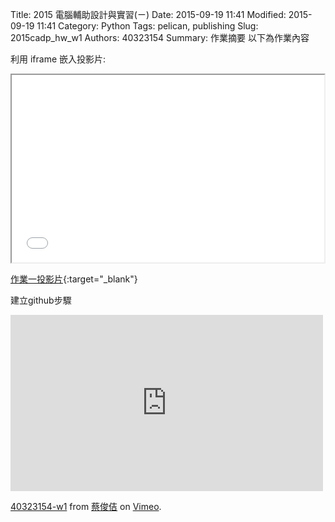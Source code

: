 Title: 2015 電腦輔助設計與實習(ㄧ)
Date: 2015-09-19 11:41
Modified: 2015-09-19 11:41
Category: Python
Tags: pelican, publishing
Slug: 2015cadp_hw_w1
Authors: 40323154
Summary: 作業摘要
以下為作業內容

利用 iframe 嵌入投影片:

<iframe src="simplest.html" width="500" height="300"></iframe>

[作業一投影片](simplest.html){:target="_blank"}

建立github步驟

<iframe src="https://player.vimeo.com/video/145775780" width="500" height="282" frameborder="0" webkitallowfullscreen mozallowfullscreen allowfullscreen></iframe> <p><a href="https://vimeo.com/145775780">40323154-w1</a> from <a href="https://vimeo.com/user32614943">蔡俊佶</a> on <a href="https://vimeo.com">Vimeo</a>.</p>